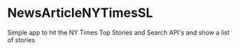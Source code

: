 # NewsArticleNYTimesSL
Simple app to hit the NY Times Top Stories and Search API's and show a list of stories
